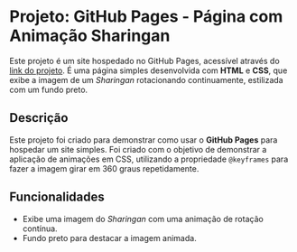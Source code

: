 # Projeto:  GitHub Pages - Página com Animação Sharingan

Este projeto é um site hospedado no GitHub Pages, acessível através do [link do projeto](https://lucassipriano.github.io/github_pages/).
É uma página simples desenvolvida com **HTML** e **CSS**, que exibe a imagem de um *Sharingan* rotacionando continuamente, estilizada com um fundo preto.

## Descrição

Este projeto foi criado para demonstrar como usar o **GitHub Pages** para hospedar um site simples.
Foi criado com o objetivo de demonstrar a aplicação de animações em CSS, utilizando a propriedade `@keyframes` para fazer a imagem girar em 360 graus repetidamente.


## Funcionalidades

- Exibe uma imagem do *Sharingan* com uma animação de rotação contínua.
- Fundo preto para destacar a imagem animada.
